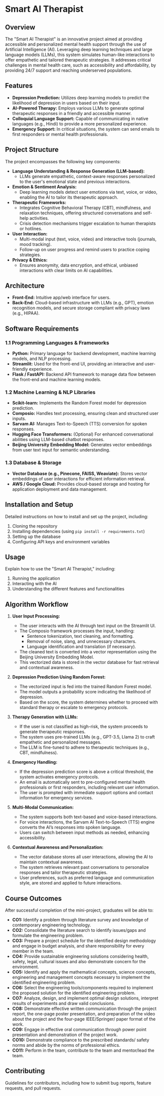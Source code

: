 # Smart AI Therapist

## Overview

The "Smart AI Therapist" is an innovative project aimed at providing accessible and personalized mental health support through the use of Artificial Intelligence (AI). Leveraging deep learning techniques and large language models (LLMs), this system simulates human-like interactions to offer empathetic and tailored therapeutic strategies. It addresses critical challenges in mental health care, such as accessibility and affordability, by providing 24/7 support and reaching underserved populations.

## Features

-   **Depression Prediction:** Utilizes deep learning models to predict the likelihood of depression in users based on their input.
-   **AI-Powered Therapy:** Employs various LLMs to generate optimal therapeutic responses in a friendly and accessible manner.
-   **Colloquial Language Support:** Capable of communicating in native languages (e.g., Hindi) to provide a more personalized experience.
-   **Emergency Support:** In critical situations, the system can send emails to first responders or mental health professionals.

## Project Structure

The project encompasses the following key components:

-   **Language Understanding & Response Generation (LLM-based):**
    -   LLMs generate empathetic, context-aware responses personalized to the user's emotional state and previous interactions.
-   **Emotion & Sentiment Analysis:**
    -   Deep learning models detect user emotions via text, voice, or video, enabling the AI to tailor its therapeutic approach.
-   **Therapeutic Frameworks:**
    -   Integrates Cognitive Behavioral Therapy (CBT), mindfulness, and relaxation techniques, offering structured conversations and self-help activities.
    -   Crisis detection mechanisms trigger escalation to human therapists or hotlines.
-   **User Interaction:**
    -   Multi-modal input (text, voice, video) and interactive tools (journals, mood tracking).
    -   Follow-up on user progress and remind users to practice coping strategies.
-   **Privacy & Ethics:**
    -   Ensures anonymity, data encryption, and ethical, unbiased interactions with clear limits on AI capabilities.

## Architecture

-   **Front-End:** Intuitive app/web interface for users.
-   **Back-End:** Cloud-based infrastructure with LLMs (e.g., GPT), emotion recognition models, and secure storage compliant with privacy laws (e.g., HIPAA).

## Software Requirements

### 1.1 Programming Languages & Frameworks

-   **Python:** Primary language for backend development, machine learning models, and NLP processing.
-   **Streamlit:** Used for the front-end UI, providing an interactive and user-friendly experience.
-   **Flask / FastAPI:** Backend API framework to manage data flow between the front-end and machine learning models.

### 1.2 Machine Learning & NLP Libraries

-   **Scikit-learn:** Implements the Random Forest model for depression prediction.
-   **Composio:** Handles text processing, ensuring clean and structured user inputs.
-   **Sarvam AI:** Manages Text-to-Speech (TTS) conversion for spoken responses.
-   **Hugging Face Transformers:** (Optional) For enhanced conversational abilities using LLM-based chatbot responses.
-   **Beijing University Embedding Model:** Generates vector embeddings from user text input for semantic understanding.

### 1.3 Database & Storage

-   **Vector Database (e.g., Pinecone, FAISS, Weaviate):** Stores vector embeddings of user interactions for efficient information retrieval.
-   **AWS / Google Cloud:** Provides cloud-based storage and hosting for application deployment and data management.

## Installation and Setup

Detailed instructions on how to install and set up the project, including:

1.  Cloning the repository
2.  Installing dependencies (using `pip install -r requirements.txt`)
3.  Setting up the database
4.  Configuring API keys and environment variables

## Usage

Explain how to use the "Smart AI Therapist," including:

1.  Running the application
2.  Interacting with the AI
3.  Understanding the different features and functionalities

## Algorithm Workflow

1.  **User Input Processing:**

    -   The user interacts with the AI through text input on the Streamlit UI.
    -   The Composio framework processes the input, handling:
        -   Sentence tokenization, text cleaning, and formatting.
        -   Removal of noise, slang, and unnecessary characters.
        -   Language identification and translation (if necessary).
    -   The cleaned text is converted into a vector representation using the Beijing University Embedding Model.
    -   This vectorized data is stored in the vector database for fast retrieval and contextual awareness.
2.  **Depression Prediction Using Random Forest:**

    -   The vectorized input is fed into the trained Random Forest model.
    -   The model outputs a probability score indicating the likelihood of depression.
    -   Based on the score, the system determines whether to proceed with standard therapy or escalate to emergency protocols.
3.  **Therapy Generation with LLMs:**

    -   If the user is not classified as high-risk, the system proceeds to generate therapeutic responses.
    -   The system uses pre-trained LLMs (e.g., GPT-3.5, Llama 2) to craft empathetic and personalized messages.
    -   The LLM is fine-tuned to adhere to therapeutic techniques (e.g., CBT, mindfulness).
4.  **Emergency Handling:**

    -   If the depression prediction score is above a critical threshold, the system activates emergency protocols.
    -   An email is automatically sent to pre-configured mental health professionals or first responders, including relevant user information.
    -   The user is prompted with immediate support options and contact information for emergency services.
5.  **Multi-Modal Communication:**

    -   The system supports both text-based and voice-based interactions.
    -   For voice interactions, the Sarvam AI Text-to-Speech (TTS) engine converts the AI’s responses into spoken language.
    -   Users can switch between input methods as needed, enhancing accessibility.
6.  **Contextual Awareness and Personalization:**

    -   The vector database stores all user interactions, allowing the AI to maintain contextual awareness.
    -   The system retrieves relevant past conversations to personalize responses and tailor therapeutic strategies.
    -   User preferences, such as preferred language and communication style, are stored and applied to future interactions.

## Course Outcomes

After successful completion of the mini-project, graduates will be able to:

-   **CO1:** Identify a problem through literature survey and knowledge of contemporary engineering technology.
-   **CO2:** Consolidate the literature search to identify issues/gaps and formulate the engineering problem.
-   **CO3:** Prepare a project schedule for the identified design methodology and engage in budget analysis, and share responsibility for every member in the team.
-   **CO4:** Provide sustainable engineering solutions considering health, safety, legal, cultural issues and also demonstrate concern for the environment.
-   **CO5:** Identify and apply the mathematical concepts, science concepts, engineering and management concepts necessary to implement the identified engineering problem.
-   **CO6:** Select the engineering tools/components required to implement the proposed solution for the identified engineering problem.
-   **CO7:** Analyze, design, and implement optimal design solutions, interpret results of experiments and draw valid conclusions.
-   **CO8:** Demonstrate effective written communication through the project report, the one-page poster presentation, and preparation of the video about the project and the four-page IEEE/Springer/ paper format of the work.
-   **CO9:** Engage in effective oral communication through power point presentation and demonstration of the project work.
-   **CO10:** Demonstrate compliance to the prescribed standards/ safety norms and abide by the norms of professional ethics.
-   **CO11:** Perform in the team, contribute to the team and mentor/lead the team.

## Contributing

Guidelines for contributors, including how to submit bug reports, feature requests, and pull requests.
